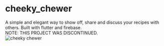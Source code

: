 # cheeky_chewer

A simple and elegant way to show off, share and discuss your recipes with others. Built with flutter and firebase.  
NOTE: THIS PROJECT WAS DISCONTINUED.  
![cheeky chewer](https://github.com/Ahmodiyy/cheeky-chewer-teminla/assets/61211517/1169c5ba-4864-4135-ba9a-73322f1fa5ea)

